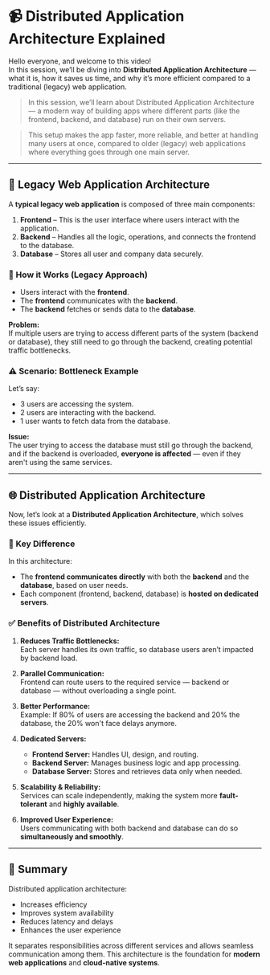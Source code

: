 # 📹 Distributed Application Architecture Explained

Hello everyone, and welcome to this video!  
In this session, we’ll be diving into **Distributed Application Architecture** — what it is, how it saves us time, and why it’s more efficient compared to a traditional (legacy) web application.

> In this session, we’ll learn about Distributed Application Architecture — a modern way of building apps where different parts (like the frontend, backend, and database) run on their own servers.

> This setup makes the app faster, more reliable, and better at handling many users at once, compared to older (legacy) web applications where everything goes through one main server.

---

## 🧱 Legacy Web Application Architecture

A **typical legacy web application** is composed of three main components:

1. **Frontend** – This is the user interface where users interact with the application.
2. **Backend** – Handles all the logic, operations, and connects the frontend to the database.
3. **Database** – Stores all user and company data securely.

### 🔄 How it Works (Legacy Approach)

- Users interact with the **frontend**.
- The **frontend** communicates with the **backend**.
- The **backend** fetches or sends data to the **database**.

**Problem:**  
If multiple users are trying to access different parts of the system (backend or database), they still need to go through the backend, creating potential traffic bottlenecks.

### ⚠️ Scenario: Bottleneck Example

Let’s say:
- 3 users are accessing the system.
- 2 users are interacting with the backend.
- 1 user wants to fetch data from the database.

**Issue:**  
The user trying to access the database must still go through the backend, and if the backend is overloaded, **everyone is affected** — even if they aren't using the same services.

---

## 🌐 Distributed Application Architecture

Now, let’s look at a **Distributed Application Architecture**, which solves these issues efficiently.

### 🔁 Key Difference

In this architecture:
- The **frontend communicates directly** with both the **backend** and the **database**, based on user needs.
- Each component (frontend, backend, database) is **hosted on dedicated servers**.

### ✅ Benefits of Distributed Architecture

1. **Reduces Traffic Bottlenecks:**  
   Each server handles its own traffic, so database users aren’t impacted by backend load.

2. **Parallel Communication:**  
   Frontend can route users to the required service — backend or database — without overloading a single point.

3. **Better Performance:**  
   Example: If 80% of users are accessing the backend and 20% the database, the 20% won't face delays anymore.

4. **Dedicated Servers:**  
   - **Frontend Server:** Handles UI, design, and routing.
   - **Backend Server:** Manages business logic and app processing.
   - **Database Server:** Stores and retrieves data only when needed.

5. **Scalability & Reliability:**  
   Services can scale independently, making the system more **fault-tolerant** and **highly available**.

6. **Improved User Experience:**  
   Users communicating with both backend and database can do so **simultaneously and smoothly**.

---

## 🏁 Summary

Distributed application architecture:
- Increases efficiency
- Improves system availability
- Reduces latency and delays
- Enhances the user experience

It separates responsibilities across different services and allows seamless communication among them. This architecture is the foundation for **modern web applications** and **cloud-native systems**.
